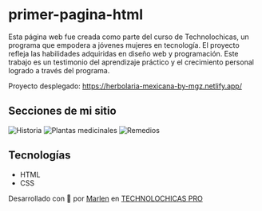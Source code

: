 # primer-pagina-html
Esta página web fue creada como parte del curso de Technolochicas, un programa que empodera a jóvenes mujeres en tecnología. El proyecto refleja las habilidades adquiridas en diseño web y programación. Este trabajo es un testimonio del aprendizaje práctico y el crecimiento personal logrado a través del programa.

Proyecto desplegado: https://herbolaria-mexicana-by-mgz.netlify.app/

## Secciones de mi sitio

![Historia](https://github.com/user-attachments/assets/0ba738ea-0153-4447-a247-5dc633992054)
![Plantas medicinales](https://github.com/user-attachments/assets/aba701f8-0eb7-4f9c-8739-8925ae6a36d3)
![Remedios](https://github.com/user-attachments/assets/472eb4bc-630e-46e4-8a06-d91572b0b816)


## Tecnologías

* HTML
* CSS

Desarrollado con  💜 por [Marlen](https://mi-portafolio-marlengz.netlify.app) en [TECHNOLOCHICAS PRO](https://tecnolochicas.mx/)




